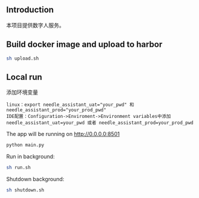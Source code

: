 ## Introduction
本项目提供数字人服务。

## Build docker image and upload to harbor
```sh
sh upload.sh
```

## Local run
添加环境变量
```
linux：export needle_assistant_uat="your_pwd" 和 needle_assistant_prod="your_prod_pwd"
IDE配置：Configuration->Enviroment->Environment variables中添加needle_assistant_uat=your_pwd 或者 needle_assistant_prod=your_prod_pwd
```

The app will be running on http://0.0.0.0:8501
```sh
python main.py
```
Run in background:
```sh
sh run.sh
```

Shutdown background:
```sh
sh shutdown.sh
```